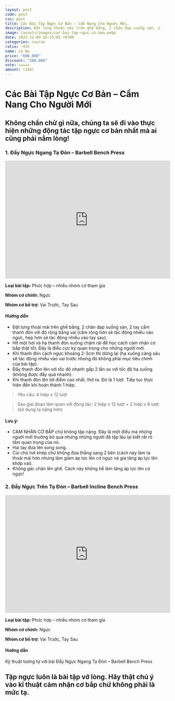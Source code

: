 ```yaml
---
layout: post
code: post
css: post
title: Các Bài Tập Ngực Cơ Bản – Cẩm Nang Cho Người Mới.
description: Đặt lưng thoải mái trên ghế bằng, 2 chân đạp xuống sàn, 2 tay cầm thanh đòn với độ rộng bằng vai (cầm rộng hơn sẽ tác động nhiều vào ngực, hẹp hơn sẽ tác động nhiều vào tay sau).
image: /assets/images/cac-bai-tap-nguc-co-ban.webp
date: 2022-12-09 16:15:02 +0700
categories: course
ratio: -43%
name: Lê Na
price: "600.000"
discount: "200.000"
vote: ★★★★★
amount: (148)
---
```


# **Các Bài Tập Ngực Cơ Bản – Cẩm Nang Cho Người Mới**

## **Không chần chừ gì nữa, chúng ta sẽ đi vào thực hiện những động tác tập ngực cơ bản nhất mà ai cũng phải nằm lòng!**

### **1. Đẩy Ngực Ngang Tạ Đòn – Barbell Bench Press**

<iframe width="534" height="381" src="https://www.youtube.com/embed/tuwHzzPdaGc" title="Barbell Bench Press" frameborder="0" allow="accelerometer; autoplay; clipboard-write; encrypted-media; gyroscope; picture-in-picture" allowfullscreen></iframe>

**Loại bài tập:** Phức hợp – nhiều nhóm cơ tham gia

**Nhóm cơ chính:** Ngực

**Nhóm cơ bổ trợ:** Vai Trước, Tay Sau

#### **_Hướng dẫn_**

- Đặt lưng thoải mái trên ghế bằng, 2 chân đạp xuống sàn, 2 tay cầm thanh đòn với độ rộng bằng vai (cầm rộng hơn sẽ tác động nhiều vào ngực, hẹp hơn sẽ tác động nhiều vào tay sau).
- Hít một hơi và hạ thanh đòn xuống chậm rãi để học cách cảm nhận cơ bắp thật tốt. Đây là điều cực kỳ quan trọng cho những người mới.
- Khi thanh đòn cách ngực khoảng 2-3cm thì dừng lại (hạ xuống càng sâu sẽ tác động nhiều vào vai trước nhưng đó không phải mục tiêu chính của bài tập).
- Đẩy thanh đòn lên với tốc độ nhanh gấp 2 lần so với tốc độ hạ xuống (không được đẩy quá nhanh).
- Khi thanh đòn lên tới điểm cao nhất, thở ra. Đó là 1 lượt. Tiếp tục thực hiện đến khi hoàn thành 1 hiệp.

> Yêu cầu: 4 hiệp x 12 lượt

> Sau giai đoạn làm quen với động tác: 2 hiệp x 12 lượt + 2 hiệp x 8 lượt (sử dụng tạ nặng hơn)

#### Lưu ý:

- CẢM NHẬN CƠ BẮP chứ không tập nặng. Đây là một điều mà những người mới thường bỏ qua nhưng những người đã tập lâu lại biết rất rõ tầm quan trọng của nó.
- Hai tay đưa lên song song.
- Cùi chỏ hơi khép chứ không đưa thẳng sang 2 bên (cách này làm ta thoải mái hơn nhưng làm giảm áp lực lên cơ ngực và gia tăng áp lực lên khớp vai).
- Không gác chân lên ghế. Cách này không hề làm tăng áp lực lên cơ ngực!

### **2. Đẩy Ngực Trên Tạ Đòn – Barbell Incline Bench Press**

<iframe width="534" height="381" src="https://www.youtube.com/embed/uIzbJX5EVIY" title="Incline Bench Press" frameborder="0" allow="accelerometer; autoplay; clipboard-write; encrypted-media; gyroscope; picture-in-picture" allowfullscreen></iframe>

**Loại bài tập:** Phức hợp – nhiều nhóm cơ tham gia

**Nhóm cơ chính:** Ngực

**Nhóm cơ bổ trợ:** Vai Trước, Tay Sau

#### Hướng dẫn

Kỹ thuật tương tự với bài Đẩy Ngực Ngang Tạ Đòn – Barbell Bench Press

## Tập ngực luôn là bài tập vỡ lòng. Hãy thật chú ý vào kĩ thuật cảm nhận cơ bắp chứ không phải là mức tạ.
